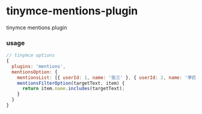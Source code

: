 # tinymce-mentions-plugin
tinymce mentions plugin



### usage

```js
// tinymce options
{
  plugins: 'mentions',
  mentionsOption: {
    mentionsList: [{ userId: 1, name: '张三' }, { userId: 2, name: '李四' }],
    mentionsFilterOption(targetText, item) {
      return item.name.includes(targetText);
    }
  }
}
```
